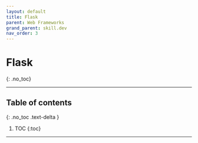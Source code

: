 ```yaml
---
layout: default
title: Flask
parent: Web Frameworks
grand_parent: skill.dev
nav_order: 3
---
```


# Flask
{: .no_toc}

---

## Table of contents
{: .no_toc .text-delta }

1. TOC
{:toc}

---
